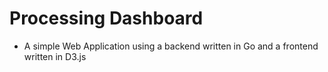 # Processing Dashboard
* A simple Web Application using a backend written in Go and a frontend written in D3.js
